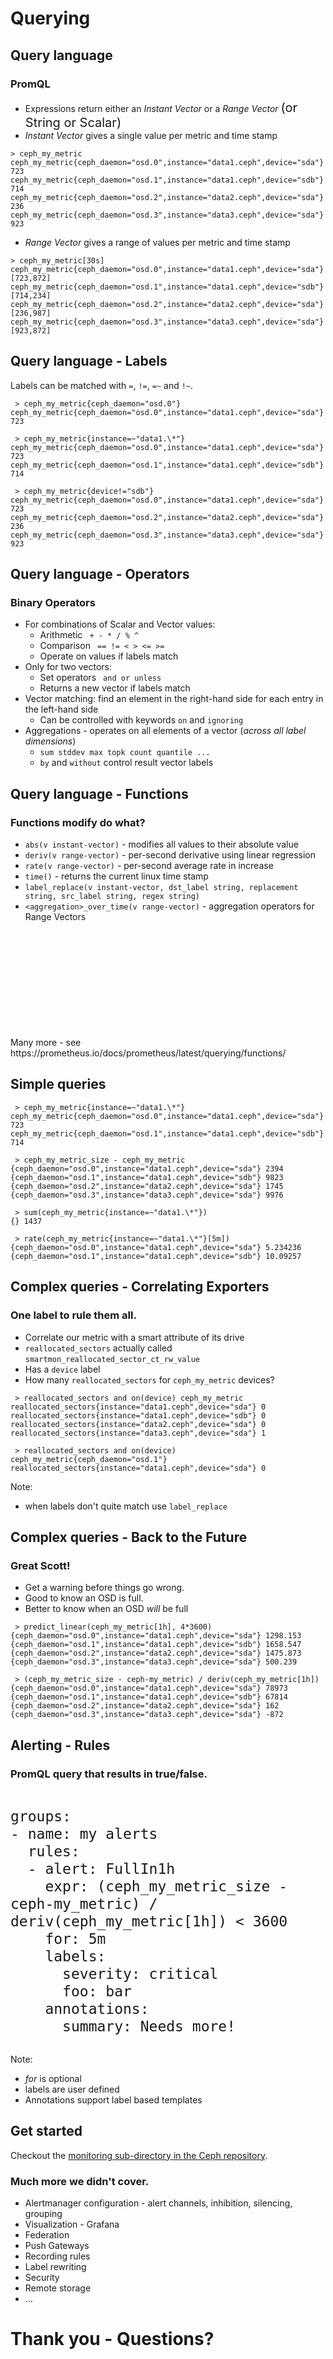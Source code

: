 <!-- .slide: data-state="section-break-2" id="section-query" data-timing="10s" -->
# Querying


<!-- .slide: data-state="normal" id="query-intro" data-timing="60s" -->
## Query language

### PromQL

* Expressions return either an _Instant Vector_ or a _Range Vector_
<span style="font-size:20px;">(or String or Scalar)</span>
* _Instant Vector_ gives a single value per metric and time stamp

```xquery
> ceph_my_metric
ceph_my_metric{ceph_daemon="osd.0",instance="data1.ceph",device="sda"} 723
ceph_my_metric{ceph_daemon="osd.1",instance="data1.ceph",device="sdb"} 714
ceph_my_metric{ceph_daemon="osd.2",instance="data2.ceph",device="sda"} 236
ceph_my_metric{ceph_daemon="osd.3",instance="data3.ceph",device="sda"} 923
```
* _Range Vector_ gives a range of values per metric and time stamp

```xquery
> ceph_my_metric[30s]
ceph_my_metric{ceph_daemon="osd.0",instance="data1.ceph",device="sda"} [723,872]
ceph_my_metric{ceph_daemon="osd.1",instance="data1.ceph",device="sdb"} [714,234]
ceph_my_metric{ceph_daemon="osd.2",instance="data2.ceph",device="sda"} [236,987]
ceph_my_metric{ceph_daemon="osd.3",instance="data3.ceph",device="sda"} [923,872]
```


<!-- .slide: data-state="normal" id="query-labels" data-timing="60s" -->
## Query language - Labels

Labels can be matched with `=`, `!=`, `=~` and `!~`.

<pre><code class="xquery"> > ceph_my_metric{ceph_daemon="osd.0"}
ceph_my_metric{ceph_daemon="osd.0",instance="data1.ceph",device="sda"} 723
</code></pre>

<pre class="fragment"><code class="xquery"> > ceph_my_metric{instance=~"data1.\*"}
ceph_my_metric{ceph_daemon="osd.0",instance="data1.ceph",device="sda"} 723
ceph_my_metric{ceph_daemon="osd.1",instance="data1.ceph",device="sdb"} 714
</code></pre>

<pre class="fragment"><code class="xquery"> > ceph_my_metric{device!="sdb"}
ceph_my_metric{ceph_daemon="osd.0",instance="data1.ceph",device="sda"} 723
ceph_my_metric{ceph_daemon="osd.2",instance="data2.ceph",device="sda"} 236
ceph_my_metric{ceph_daemon="osd.3",instance="data3.ceph",device="sda"} 923
</code></pre>


<!-- .slide: data-state="normal" id="query-operators" data-timing="60s" -->
## Query language - Operators
### Binary Operators

* For combinations of Scalar and Vector values:
  * Arithmetic ` + - * / % ^`
  * Comparison ` == != < > <= >=`
  * Operate on values if labels match
* Only for two vectors:
  * Set operators ` and or unless`
  * Returns a new vector if labels match
* Vector matching: find an element in the right-hand side for each entry in the left-hand side
  * Can be controlled with keywords `on` and `ignoring`
* Aggregations - operates on all elements of a vector (_across all label dimensions_)
  * `sum stddev max topk count quantile ...`
  * `by` and `without` control result vector labels


<!-- .slide: data-state="normal" id="query-functions" data-timing="60s" -->
## Query language - Functions
### Functions modify do what?

* `abs(v instant-vector)` - modifies all values to their absolute value
* `deriv(v range-vector)` - per-second derivative using linear regression
* `rate(v range-vector)` - per-second average rate in increase
* `time()` - returns the current linux time stamp
* `label_replace(v instant-vector, dst_label string, replacement string, src_label string, regex string)`
* `<aggregation>_over_time(v range-vector)` - aggregation operators for Range Vectors

<div class="fragment" style="padding-top:170px;">Many more - see https://prometheus.io/docs/prometheus/latest/querying/functions/</div>


<!-- .slide: data-state="normal" id="query-level1" data-timing="60s" -->
## Simple queries

<pre class="fragment"><code class="xquery"> > ceph_my_metric{instance=~"data1.\*"}
ceph_my_metric{ceph_daemon="osd.0",instance="data1.ceph",device="sda"} 723
ceph_my_metric{ceph_daemon="osd.1",instance="data1.ceph",device="sdb"} 714
</code></pre>

<pre class="fragment"><code class="xquery"> > ceph_my_metric_size - ceph_my_metric
{ceph_daemon="osd.0",instance="data1.ceph",device="sda"} 2394
{ceph_daemon="osd.1",instance="data1.ceph",device="sdb"} 9823
{ceph_daemon="osd.2",instance="data2.ceph",device="sda"} 1745
{ceph_daemon="osd.3",instance="data3.ceph",device="sda"} 9976
</code></pre>

<pre class="fragment"><code class="xquery"> > sum(ceph_my_metric{instance=~"data1.\*"})
{} 1437
</code></pre>

<pre class="fragment"><code class="xquery"> > rate(ceph_my_metric{instance=~"data1.\*"}[5m])
{ceph_daemon="osd.0",instance="data1.ceph",device="sda"} 5.234236
{ceph_daemon="osd.1",instance="data1.ceph",device="sdb"} 10.09257
</code></pre>


<!-- .slide: data-state="normal" id="query-level2" data-timing="60s" -->
## Complex queries - Correlating Exporters
### One label to rule them all.

* Correlate our metric with a smart attribute of its drive
* `reallocated_sectors` actually called `smartmon_reallocated_sector_ct_rw_value` <!-- .element style="font-size: 20px;" -->
* Has a `device` label
* How many `reallocated_sectors` for `ceph_my_metric` devices?

<pre class="fragment"><code class="xquery"> > reallocated_sectors and on(device) ceph_my_metric
reallocated_sectors{instance="data1.ceph",device="sda"} 0
reallocated_sectors{instance="data1.ceph",device="sdb"} 0
reallocated_sectors{instance="data2.ceph",device="sda"} 0
reallocated_sectors{instance="data3.ceph",device="sda"} 1
</code></pre>

<pre class="fragment"><code class="xquery"> > reallocated_sectors and on(device) ceph_my_metric{ceph_daemon="osd.1"}
reallocated_sectors{instance="data1.ceph",device="sda"} 0
</code></pre>

Note:
* when labels don't quite match use `label_replace`


<!-- .slide: data-state="normal" id="query-level3" data-timing="60s" -->
## Complex queries - Back to the Future
### Great Scott!

* Get a warning before things go wrong.
* Good to know an OSD is full.
* Better to know when an OSD _will_ be full

<pre class="fragment"><code class="xquery"> > predict_linear(ceph_my_metric[1h], 4*3600)
{ceph_daemon="osd.0",instance="data1.ceph",device="sda"} 1298.153
{ceph_daemon="osd.1",instance="data1.ceph",device="sdb"} 1658.547
{ceph_daemon="osd.2",instance="data2.ceph",device="sda"} 1475.873
{ceph_daemon="osd.3",instance="data3.ceph",device="sda"} 500.239
</code></pre>

<pre class="fragment"><code class="xquery"> > (ceph_my_metric_size - ceph-my_metric) / deriv(ceph_my_metric[1h])
{ceph_daemon="osd.0",instance="data1.ceph",device="sda"} 78973
{ceph_daemon="osd.1",instance="data1.ceph",device="sdb"} 67814
{ceph_daemon="osd.2",instance="data2.ceph",device="sda"} 162
{ceph_daemon="osd.3",instance="data3.ceph",device="sda"} -872
</code></pre>


<!-- .slide: data-state="normal" id="alerts-rules" data-timing="60s" -->
## Alerting - Rules
### PromQL query that results in true/false.
<pre>
<code class="yaml hljs" style="font-size:23px; line-height: 28px;">
groups:
- name: my alerts
  rules:
  - alert: FullIn1h
    expr: (ceph_my_metric_size - ceph-my_metric) / deriv(ceph_my_metric[1h]) < 3600
    for: 5m
    labels:
      severity: critical
      foo: bar
    annotations:
      summary: Needs more!
</code>
</pre>

Note:
* _for_ is optional
* labels are user defined
* Annotations support label based templates


<!-- .slide: data-state="normal" id="more" data-timing="60s" -->
## Get started
Checkout the [monitoring sub-directory in the Ceph repository](https://github.com/ceph/ceph/tree/master/monitoring).

### Much more we didn't cover. <!-- .element style="padding-top: 50px" -->

* Alertmanager configuration - alert channels, inhibition, silencing, grouping
* Visualization - Grafana
* Federation
* Push Gateways
* Recording rules
* Label rewriting
* Security
* Remote storage
* ...


<!-- .slide: data-state="section-break" id="fin" data-timing="60s" -->
# Thank you - Questions?

<div style="color: #02d35f; padding-top: 300px;">
<span style="font-weight: bold;">
Many Thanks to
<a style="color: #02d35f !important;" href="https://github.com/aspiers/presentation-template">Adam Spiers</a>,
<a style="color: #02d35f !important;" href="https://github.com/fghaas/presentation-template/">Florian Haas</a> and 
<a style="color: #02d35f !important;" href="https://github.com/hakimel/reveal.js/">Hakim El-Hattab and contributors</a>
</span>
</div>


<!-- .slide: data-state="normal" id="credits" data-menu-title="QR code" data-timing="0" -->
<div class="qrcode palette-text" id="qrcode-talk" />

<h2><a href="https://jan--f.github.io/20-05-cephalocon/" target="_blank"
       id="talk">https://jan--f.github.io/20-05-cephalocon/</a></h2>

